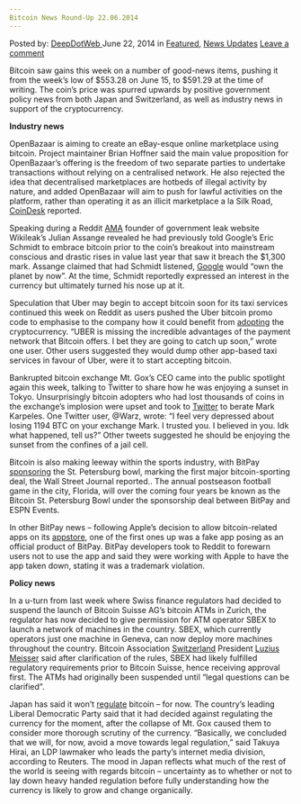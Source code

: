 ```yaml
---
Bitcoin News Round-Up 22.06.2014
---
```

<article class="post-listing post-6157 post type-post status-publish format-standard has-post-thumbnail hentry  tag-1747 tag-bitcoin tag-news tag-roundup">
    <div class="post-inner">
        <span>Posted by: <a href="https://www.deepdotweb.com/author/admin/" title="">DeepDotWeb </a></span>
    <span>June 22, 2014</span>
    <span>in <a href="https://www.deepdotweb.com/category/deepdot-news/" rel="category tag">Featured</a>, <a href="https://www.deepdotweb.com/category/news-updates/" rel="category tag">News Updates</a></span>
    <span><a href="https://www.deepdotweb.com/2014/06/22/bitcoin-news-round-up-22-06-2014/#respond">Leave a comment</a></span>
    </p>
    <div class="clear"></div>
    <div class="entry">
    <p>Bitcoin saw gains this week on a number of good-news items, pushing it from the week’s low of $553.28 on June 15, to $591.29 at the time of writing. The coin’s price was spurred upwards by positive government policy news from both Japan and Switzerland, as well as industry news in support of the cryptocurrency.</p>
    <p><strong>Industry news</strong></p>
    <p>OpenBazaar is aiming to create an eBay-esque online marketplace using bitcoin. Project maintainer Brian Hoffner said the main value proposition for OpenBazaar’s offering is the freedom of two separate parties to undertake transactions without relying on a centralised network. He also rejected the idea that decentralised marketplaces are hotbeds of illegal activity by nature, and added OpenBazaar will aim to push for lawful activities on the platform, rather than operating it as an illicit marketplace a la Silk Road, <a href="http://www.coindesk.com/openbazaar-bitcoin-build-decentralised-ebay/">CoinDesk</a> reported.</p>
    <p>Speaking during a Reddit <a href="http://www.reddit.com/r/IAmA/comments/28js8v/i_am_julian_assange_publisher_of_wikileaks_ask_me/">AMA</a> founder of government leak website Wikileak’s Julian Assange revealed he had previously told Google’s Eric Schmidt to embrace bitcoin prior to the coin’s breakout into mainstream conscious and drastic rises in value last year that saw it breach the $1,300 mark. Assange claimed that had Schmidt listened, <a href="http://www.coindesk.com/julian-assange-told-googles-eric-schmidt-embrace-bitcoin/">Google</a> would “own the planet by now”. At the time, Schmidt reportedly expressed an interest in the currency but ultimately turned his nose up at it.</p>
    <p>Speculation that Uber may begin to accept bitcoin soon for its taxi services continued this week on Reddit as users pushed the Uber bitcoin promo code to emphasise to the company how it could benefit from <a href="http://www.reddit.com/r/Bitcoin/comments/28ar2f/uber_said_they_were_surprised_by_how_quickly/">adopting</a> the cryptocurrency. “UBER is missing the incredible advantages of the payment network that Bitcoin offers. I bet they are going to catch up soon,” wrote one user. Other users suggested they would dump other app-based taxi services in favour of Uber, were it to start accepting bitcoin.</p>
    <p>Bankrupted bitcoin exchange Mt. Gox’s CEO came into the public spotlight again this week, talking to Twitter to share how he was enjoying a sunset in Tokyo. Unsurprisingly bitcoin adopters who had lost thousands of coins in the exchange’s implosion were upset and took to <a href="http://www.coindesk.com/mt-gox-victims-angered-mark-karpeles-twitter-return/">Twitter</a> to berate Mark Karpeles. One Twitter user, @Warz, wrote: “I feel very depressed about losing 1194 BTC on your exchange Mark. I trusted you. I believed in you. Idk what happened, tell us?” Other tweets suggested he should be enjoying the sunset from the confines of a jail cell.</p>
    <p>Bitcoin is also making leeway within the sports industry, with BitPay <a href="http://online.wsj.com/articles/bitpay-to-sponsor-st-petersburg-bowl-in-first-major-bitcoin-sports-deal-1403098202">sponsoring</a> the St. Petersburg bowl, marking the first major bitcoin-sporting deal, the Wall Street Journal reported.. The annual postseason football game in the city, Florida, will over the coming four years be known as the Bitcoin St. Petersburg Bowl under the sponsorship deal between BitPay and ESPN Events.</p>
    <p>In other BitPay news – following Apple’s decision to allow bitcoin-related apps on its <a href="http://www.reddit.com/r/Bitcoin/comments/28n9z5/the_bitpay_app_on_ios_app_store_has_no/">appstore</a>, one of the first ones up was a fake app posing as an official product of BitPay. BitPay developers took to Reddit to forewarn users not to use the app and said they were working with Apple to have the app taken down, stating it was a trademark violation.</p>
    <p><strong>Policy news</strong></p>
    <p>In a u-turn from last week where Swiss finance regulators had decided to suspend the launch of Bitcoin Suisse AG’s bitcoin ATMs in Zurich, the regulator has now decided to give permission for ATM operator SBEX to launch a network of machines in the country. SBEX, which currently operators just one machine in Geneva, can now deploy more machines throughout the country. Bitcoin Association <a href="http://www.reddit.com/r/Bitcoin/comments/279w1d/switzerland_finma_swiss_financial_market/chytwqs">Switzerland</a> President <a href="http://bitcoinassociation.ch/board.html">Luzius Meisser</a> said after clarification of the rules, SBEX had likely fulfilled regulatory requirements prior to Bitcoin Suisse, hence receiving approval first. The ATMs had originally been suspended until “legal questions can be clarified”.</p>
    <p>Japan has said it won’t <a href="http://www.reuters.com/article/2014/06/19/uk-japan-bitcoin-idUSKBN0EU0JA20140619?feedType=RSS&amp;feedName=technologyNews">regulate</a> bitcoin – for now. The country’s leading Liberal Democratic Party said that it had decided against regulating the currency for the moment, after the collapse of Mt. Gox caused them to consider more thorough scrutiny of the currency. &#8220;Basically, we concluded that we will, for now, avoid a move towards legal regulation,&#8221; said Takuya Hirai, an LDP lawmaker who leads the party&#8217;s internet media division, according to Reuters. The mood in Japan reflects what much of the rest of the world is seeing with regards bitcoin – uncertainty as to whether or not to lay down heavy handed regulation before fully understanding how the currency is likely to grow and change organically.</p>
    </div>
    <span style="display:none"><a href="https://www.deepdotweb.com/tag/21062014/" rel="tag">21062014</a> <a href="https://www.deepdotweb.com/tag/bitcoin/" rel="tag">bitcoin</a> <a href="https://www.deepdotweb.com/tag/news/" rel="tag">news</a> <a href="https://www.deepdotweb.com/tag/roundup/" rel="tag">roundup</a></span> <span style="display:none" class="updated">2014-06-22</span>
    <div style="display:none" class="vcard author" itemprop="author" itemscope itemtype="http://schema.org/Person"><strong class="fn" itemprop="name"><a href="https://www.deepdotweb.com/author/admin/" title="Posts by DeepDotWeb" rel="author">DeepDotWeb</a></strong></div>
    </div>
</article>

